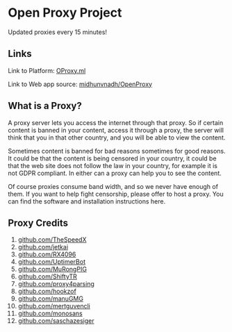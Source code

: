# Open Proxy Project

Updated proxies every 15 minutes!

## Links

Link to Platform: [OProxy.ml](https://oproxy.ml)

Link to Web app source: [midhunvnadh/OpenProxy](https://github.com/midhunvnadh/OpenProxy)

## What is a Proxy?

A proxy server lets you access the internet through that proxy. So if certain content is banned in your content, access it through a proxy, the server will think that you in that other country, and you will be able to view the content.

Sometimes content is banned for bad reasons sometimes for good reasons. It could be that the content is being censored in your country, it could be that the web site does not follow the law in your country, for example it is not GDPR compliant. In either can a proxy can help you to see the content.

Of course proxies consume band width, and so we never have enough of them. If you want to help fight censorship, please offer to host a proxy. You can find the software and installation instructions here.

## Proxy Credits

1. [github.com/TheSpeedX](https://github.com/TheSpeedX/PROXY-List)
2. [github.com/jetkai](https://github.com/jetkai/proxy-list)
3. [github.com/RX4096](https://github.com/RX4096/proxy-list)
4. [github.com/UptimerBot](https://github.com/UptimerBot/proxy-list)
5. [github.com/MuRongPIG](https://github.com/MuRongPIG/Proxy-Master)
6. [github.com/ShiftyTR](https://github.com/ShiftyTR/Proxy-List)
7. [github.com/proxy4parsing](https://github.com/proxy4parsing/proxy-list)
8. [github.com/hookzof](https://github.com/hookzof/socks5_list)
9. [github.com/manuGMG](https://github.com/manuGMG/proxy-365)
10. [github.com/mertguvencli](https://github.com/mertguvencli/http-proxy-list)
11. [github.com/monosans](https://github.com/monosans/proxy-list/)
12. [github.com/saschazesiger](https://github.com/saschazesiger/Free-Proxies/)
